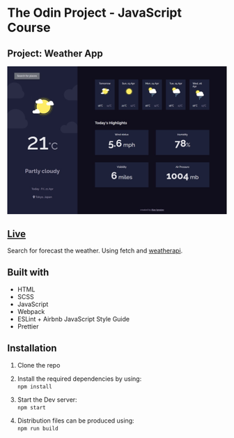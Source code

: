 # The Odin Project - JavaScript Course

## Project: Weather App

![](./screenshot.png)

## [Live](https://alexign473.github.io/weather-app/)

Search for forecast the weather. Using fetch and [weatherapi](https://www.weatherapi.com/).

## Built with

- HTML
- SCSS
- JavaScript
- Webpack
- ESLint + Airbnb JavaScript Style Guide
- Prettier

## Installation

1. Clone the repo

2. Install the required dependencies by using:  
   `npm install`

3. Start the Dev server:  
   `npm start`

4. Distribution files can be produced using:  
   `npm run build`
